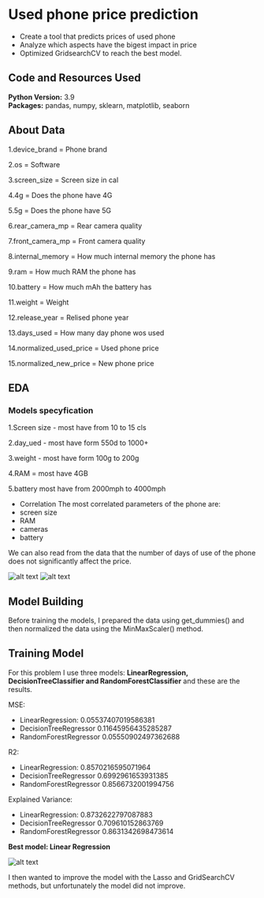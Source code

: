 # Used phone price prediction
* Create a tool that predicts prices of used phone
* Analyze which aspects have the bigest impact in price
* Optimized GridsearchCV to reach the best model.  

## Code and Resources Used 
**Python Version:** 3.9  
**Packages:** pandas, numpy, sklearn, matplotlib, seaborn

## About Data

1.device_brand = Phone brand 

2.os = Software

3.screen_size = Screen size in cal

4.4g = Does the phone have 4G

5.5g = Does the phone have 5G

6.rear_camera_mp = Rear camera quality

7.front_camera_mp = Front camera quality

8.internal_memory = How much internal memory the phone has

9.ram = How much RAM the phone has

10.battery = How much mAh the battery has

11.weight = Weight

12.release_year = Relised phone year

13.days_used = How many day phone wos used

14.normalized_used_price = Used phone price 

15.normalized_new_price = New phone price

## EDA

### Models specyfication

1.Screen size - most have from 10 to 15 cls

2.day_ued - most have form 550d to 1000+

3.weight - most have form 100g to 200g

4.RAM = most have 4GB

5.battery most have from 2000mph to 4000mph

* Correlation 
The most correlated parameters of the phone are: 
* screen size
* RAM 
* cameras
* battery

We can also read from the data that the number of days of use of the phone does not significantly affect the price.

![alt text](https://user-images.githubusercontent.com/117313800/226948623-5737a7c3-107c-4bd1-b4ff-2abfbdc19c92.png "Correlations")
![alt text](https://user-images.githubusercontent.com/117313800/226948630-de26438a-edfb-47e8-970e-173173807bac.png "Correlations")


## Model Building 
Before training the models, I prepared the data using get_dummies() and then normalized the data using the MinMaxScaler() method.

## Training Model
For this problem I use three models: **LinearRegression, DecisionTreeClassifier and RandomForestClassifier** and these are the results.

MSE:
* LinearRegression: 0.05537407019586381 
* DecisionTreeRegressor 0.11645956435285287 
* RandomForestRegressor 0.05550902497362688 

R2:
* LinearRegression: 0.8570216595071964 
* DecisionTreeRegressor 0.6992961653931385 
* RandomForestRegressor 0.8566732001994756 

Explained Variance:
* LinearRegression: 0.8732622797087883 
* DecisionTreeRegressor 0.709610152863769 
* RandomForestRegressor 0.8631342698473614 

**Best model: Linear Regression**

![alt text](https://user-images.githubusercontent.com/117313800/227266183-f90c424d-571c-4f57-b12d-d540a72acae1.png "Correlations")

I then wanted to improve the model with the Lasso and GridSearchCV methods, but unfortunately the model did not improve. 
